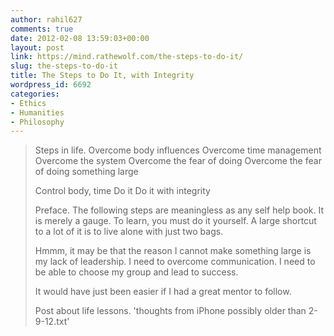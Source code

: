 ```yaml
---
author: rahil627
comments: true
date: 2012-02-08 13:59:03+00:00
layout: post
link: https://mind.rathewolf.com/the-steps-to-do-it/
slug: the-steps-to-do-it
title: The Steps to Do It, with Integrity
wordpress_id: 6692
categories:
- Ethics
- Humanities
- Philosophy
---
```


<blockquote>Steps in life.
Overcome body influences
Overcome time management
Overcome the system
Overcome the fear of doing
Overcome the fear of doing something large

Control body, time
Do it
Do it with integrity

Preface. The following steps are meaningless as any self help book. It is merely a gauge. To learn, you must do it yourself. A large shortcut to a lot of it is to live alone with just two bags.

Hmmm, it may be that the reason I cannot make something large is my lack of leadership. I need to overcome communication. I need to be able to choose my group and lead to success.

It would have just been easier if I had a great mentor to follow.

Post about life lessons.
'thoughts from iPhone possibly older than 2-9-12.txt'
</blockquote>
